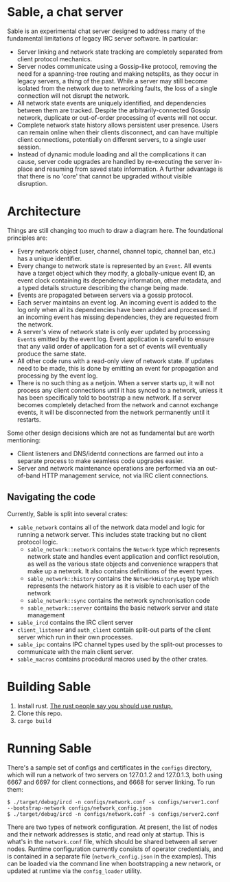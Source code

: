 # Sable, a chat server

Sable is an experimental chat server designed to address many of the fundamental limitations of legacy
IRC server software. In particular:

 * Server linking and network state tracking are completely separated from client protocol mechanics.
 * Server nodes communicate using a Gossip-like protocol, removing the need for a spanning-tree routing
   and making netsplits, as they occur in legacy servers, a thing of the past. While a server may still
   become isolated from the network due to networking faults, the loss of a single connection will not
   disrupt the network.
 * All network state events are uniquely identified, and dependencies between them are tracked. Despite
   the arbitrarily-connected Gossip network, duplicate or out-of-order processing of events will not
   occur.
 * Complete network state history allows persistent user presence. Users can remain online when their
   clients disconnect, and can have multiple client connections, potentially on different servers, to
   a single user session.
 * Instead of dynamic module loading and all the complications it can cause, server code upgrades are
   handled by re-executing the server in-place and resuming from saved state information. A further
   advantage is that there is no 'core' that cannot be upgraded without visible disruption.

# Architecture

Things are still changing too much to draw a diagram here. The foundational principles are:

 * Every network object (user, channel, channel topic, channel ban, etc.) has a unique identifier.
 * Every change to network state is represented by an `Event`. All events have a target object which
   they modify, a globally-unique event ID, an event clock containing its dependency information, other
   metadata, and a typed details structure describing the change being made.
 * Events are propagated between servers via a gossip protocol.
 * Each server maintains an event log. An incoming event is added to the log only when all its
   dependencies have been added and processed. If an incoming event has missing dependencies, they are
   requested from the network.
 * A server's view of network state is only ever updated by processing `Event`s emitted by the event log.
   Event application is careful to ensure that any valid order of application for a set of events will
   eventually produce the same state.
 * All other code runs with a read-only view of network state. If updates need to be made, this is done
   by emitting an event for propagation and processing by the event log.
 * There is no such thing as a netjoin. When a server starts up, it will not process any client
   connections until it has synced to a network, unless it has been specifically told to bootstrap a new
   network. If a server becomes completely detached from the network and cannot exchange events, it will
   be disconnected from the network permanently until it restarts.

Some other design decisions which are not as fundamental but are worth mentioning:

 * Client listeners and DNS/identd connections are farmed out into a separate process to make seamless
   code upgrades easier.
 * Server and network maintenance operations are performed via an out-of-band HTTP management service,
   not via IRC client connections.

## Navigating the code

Currently, Sable is split into several crates:

  * `sable_network` contains all of the network data model and logic for running a network server. This
    includes state tracking but no client protocol logic.
    * `sable_network::network` contains the `Network` type which represents network state and handles
      event application and conflict resolution, as well as the various state objects and convenience wrappers
      that make up a network. It also contains definitions of the event types.
    * `sable_network::history` contains the `NetworkHistoryLog` type which represents the network history
      as it is visible to each user of the network
    * `sable_network::sync` contains the network synchronisation code
    * `sable_network::server` contains the basic network server and state management
  * `sable_ircd` contains the IRC client server
  * `client_listener` and `auth_client` contain split-out parts of the client server which run in their
    own processes.
  * `sable_ipc` contains IPC channel types used by the split-out processes to communicate with the main
    client server.
  * `sable_macros` contains procedural macros used by the other crates.

# Building Sable

1. Install rust. [The rust people say you should use rustup.](https://www.rust-lang.org/tools/install)
2. Clone this repo.
3. `cargo build`

# Running Sable

There's a sample set of configs and certificates in the `configs` directory, which will run a network of
two servers on 127.0.1.2 and 127.0.1.3, both using 6667 and 6697 for client connections, and 6668 for server
linking. To run them:

```
$ ./target/debug/ircd -n configs/network.conf -s configs/server1.conf --bootstrap-network configs/network_config.json
$ ./target/debug/ircd -n configs/network.conf -s configs/server2.conf
```

There are two types of network configuration. At present, the list of nodes and their network addresses
is static, and read only at startup. This is what's in the `network.conf` file, which should be shared
between all server nodes. Runtime configuration currently consists of operator credentials, and is
contained in a separate file (`network_config.json` in the examples). This can be loaded via the command
line when bootstrapping a new network, or updated at runtime via the `config_loader` utility.